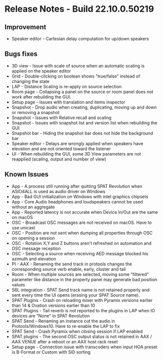 # Release Notes - Build 22.10.0.50219

## Improvement

- Speaker editor - Cartesian delay computation for up/down speakers

## Bugs fixes
- 3D view - Issue with scale of source when an automatic scaling is applied on the speaker editor
- Grid - Double-clicking on boolean shows "true/false" instead of changing the state
- LAP - Distance Scaling is re-apply on source selection
- Room page - Collapsing a panel on the source or room panel does not work after rebuilding the GUI.
- Setup page - Issues with translation and items inspector
- Snapshot - Drop audio when creating, duplicating, moving up and down or removing a snapshot
- Snapshot - Issues with Relative recall and scaling
- Snapshot - Issues with snapshot list and version list when rebuilding the GUI
- Snapshot bar - Hiding the snapshot bar does not hide the background bar
- Speaker editor - Delays are wrongly applied when speakers have elevation and are not oriented toward the listener
- UI - When rebuilding the GUI, some 3D View parameters are not reapplied (scaling, output and number of view)
 
## Known Issues
- App - A process still running after quitting SPAT Revolution when ASIO4ALL is used as audio driver on Windows
- App - Bad GUI initialization on Windows with intel graphics chipsets
- App - Core Audio headphones and loudspeakers cannot be used without an aggregate
- App - Reported latency is not accurate when Device In/Out are the same on macOS
- OSC - Broadcast OSC messages are not received on macOS. Have to use unicast
- OSC - Position are not sent when dumping all properties through OSC on opening a session
- OSC - Rotation X,Y and Z buttons aren't refreshed on automation and OSC message reception
- OSC - Selecting a source when receiving AED message blocked his azimuth and elevation
- PI - AAX - Renaming the send track in protools changes the corresponding source verb enable, early, cluster and tail
- Room - When multiple sources are selected, moving some "filtered" parameter like distance in the property panel may generate bad position values
- S6L integration -  SPAT Send track name is not retained properly and sent every time the UI opens (erasing your SPAT Source name).
- SPAT Plugins - Crash on reloading mixer with Pyramix versions earlier than 14 & Ovation versions earlier than 10
- SPAT Plugins - Tail reverb is not reported to the plugins in LAP when IO devices are "None" in SPAT Revolution
- SPAT Send -  Renaming an instance cut the audio in Protools/Windows10. Have to re-enable the LAP to fix
- SPAT Send - Crash Pyramix when closing session if LAP enabled
- SPAT plugins - The second OSC output status is not retained in AAX / AAX VENUE after a reboot or an AAX host rack reset
- Setup page - Connection issue with transcoders when input HOA preset is B-Format or Custom with SID sorting
